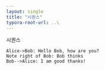 ```yaml
---
layout: single
title: "시퀀스"
typora-root-url: ..\
---
```




시퀀스

```sequence
Alice->Bob: Hello Bob, how are you?
Note right of Bob: Bob thinks
Bob-->Alice: I am good thanks!
```

